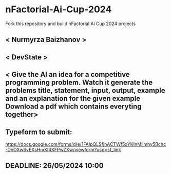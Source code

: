 # nFactorial-Ai-Cup-2024
Fork this repository and build nFactorial Ai Cup 2024 projects 

## < Nurmyrza Baizhanov >

## < DevState >

## < Give the AI an idea for a competitive programming problem. Watch it generate the problems title, statement, input, output, example and an explanation for the given example Download a pdf which contains everyting together>


## Typeform to submit:
https://docs.google.com/forms/d/e/1FAIpQLSfjnACTWf5xYKInMllmhy5Bchc-DnOXw6vEXsHmXI4XFPwZXw/viewform?usp=sf_link

## DEADLINE: 26/05/2024 10:00
